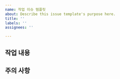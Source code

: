```yaml
---
name: 작업 이슈 템플릿
about: Describe this issue template's purpose here.
title: ''
labels: ''
assignees: ''

---
```


## 작업 내용

## 주의 사항
